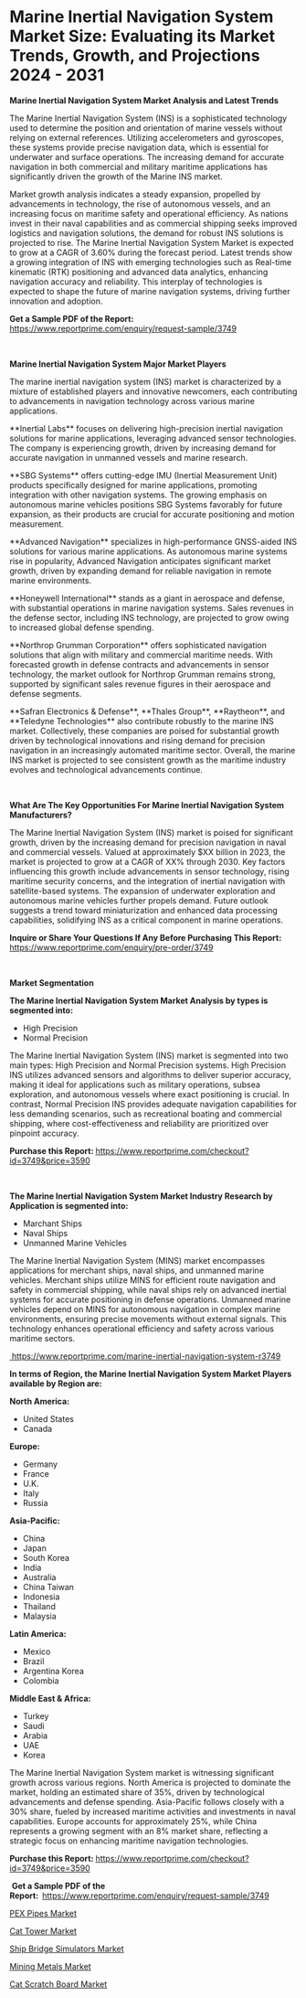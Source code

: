 <p><h1>Marine Inertial Navigation System Market Size: Evaluating its Market Trends, Growth, and Projections 2024 - 2031</h1></p><p><strong>Marine Inertial Navigation System Market Analysis and Latest Trends</strong></p>
<p><p>The Marine Inertial Navigation System (INS) is a sophisticated technology used to determine the position and orientation of marine vessels without relying on external references. Utilizing accelerometers and gyroscopes, these systems provide precise navigation data, which is essential for underwater and surface operations. The increasing demand for accurate navigation in both commercial and military maritime applications has significantly driven the growth of the Marine INS market.</p><p>Market growth analysis indicates a steady expansion, propelled by advancements in technology, the rise of autonomous vessels, and an increasing focus on maritime safety and operational efficiency. As nations invest in their naval capabilities and as commercial shipping seeks improved logistics and navigation solutions, the demand for robust INS solutions is projected to rise. The Marine Inertial Navigation System Market is expected to grow at a CAGR of 3.60% during the forecast period. Latest trends show a growing integration of INS with emerging technologies such as Real-time kinematic (RTK) positioning and advanced data analytics, enhancing navigation accuracy and reliability. This interplay of technologies is expected to shape the future of marine navigation systems, driving further innovation and adoption.</p></p>
<p><strong>Get a Sample PDF of the Report:&nbsp;</strong> <a href="https://www.reportprime.com/enquiry/request-sample/3749">https://www.reportprime.com/enquiry/request-sample/3749</a></p>
<p>&nbsp;</p>
<p><strong>Marine Inertial Navigation System Major Market Players</strong></p>
<p><p>The marine inertial navigation system (INS) market is characterized by a mixture of established players and innovative newcomers, each contributing to advancements in navigation technology across various marine applications.</p><p>**Inertial Labs** focuses on delivering high-precision inertial navigation solutions for marine applications, leveraging advanced sensor technologies. The company is experiencing growth, driven by increasing demand for accurate navigation in unmanned vessels and marine research.</p><p>**SBG Systems** offers cutting-edge IMU (Inertial Measurement Unit) products specifically designed for marine applications, promoting integration with other navigation systems. The growing emphasis on autonomous marine vehicles positions SBG Systems favorably for future expansion, as their products are crucial for accurate positioning and motion measurement.</p><p>**Advanced Navigation** specializes in high-performance GNSS-aided INS solutions for various marine applications. As autonomous marine systems rise in popularity, Advanced Navigation anticipates significant market growth, driven by expanding demand for reliable navigation in remote marine environments.</p><p>**Honeywell International** stands as a giant in aerospace and defense, with substantial operations in marine navigation systems. Sales revenues in the defense sector, including INS technology, are projected to grow owing to increased global defense spending.</p><p>**Northrop Grumman Corporation** offers sophisticated navigation solutions that align with military and commercial maritime needs. With forecasted growth in defense contracts and advancements in sensor technology, the market outlook for Northrop Grumman remains strong, supported by significant sales revenue figures in their aerospace and defense segments.</p><p>**Safran Electronics & Defense**, **Thales Group**, **Raytheon**, and **Teledyne Technologies** also contribute robustly to the marine INS market. Collectively, these companies are poised for substantial growth driven by technological innovations and rising demand for precision navigation in an increasingly automated maritime sector. Overall, the marine INS market is projected to see consistent growth as the maritime industry evolves and technological advancements continue.</p></p>
<p>&nbsp;</p>
<p><strong>What Are The Key Opportunities For Marine Inertial Navigation System Manufacturers?</strong></p>
<p><p>The Marine Inertial Navigation System (INS) market is poised for significant growth, driven by the increasing demand for precision navigation in naval and commercial vessels. Valued at approximately $XX billion in 2023, the market is projected to grow at a CAGR of XX% through 2030. Key factors influencing this growth include advancements in sensor technology, rising maritime security concerns, and the integration of inertial navigation with satellite-based systems. The expansion of underwater exploration and autonomous marine vehicles further propels demand. Future outlook suggests a trend toward miniaturization and enhanced data processing capabilities, solidifying INS as a critical component in marine operations.</p></p>
<p><strong>Inquire or Share Your Questions If Any Before Purchasing This Report:</strong> <a href="https://www.reportprime.com/enquiry/pre-order/3749">https://www.reportprime.com/enquiry/pre-order/3749</a></p>
<p>&nbsp;</p>
<p><strong>Market Segmentation</strong></p>
<p><strong>The Marine Inertial Navigation System Market Analysis by types is segmented into:</strong></p>
<p><ul><li>High Precision</li><li>Normal Precision</li></ul></p>
<p><p>The Marine Inertial Navigation System (INS) market is segmented into two main types: High Precision and Normal Precision systems. High Precision INS utilizes advanced sensors and algorithms to deliver superior accuracy, making it ideal for applications such as military operations, subsea exploration, and autonomous vessels where exact positioning is crucial. In contrast, Normal Precision INS provides adequate navigation capabilities for less demanding scenarios, such as recreational boating and commercial shipping, where cost-effectiveness and reliability are prioritized over pinpoint accuracy.</p></p>
<p><strong>Purchase this Report:&nbsp;</strong><a href="https://www.reportprime.com/checkout?id=3749&price=3590">https://www.reportprime.com/checkout?id=3749&price=3590</a></p>
<p>&nbsp;</p>
<p><strong>The Marine Inertial Navigation System Market Industry Research by Application is segmented into:</strong></p>
<p><ul><li>Marchant Ships</li><li>Naval Ships</li><li>Unmanned Marine Vehicles</li></ul></p>
<p><p>The Marine Inertial Navigation System (MINS) market encompasses applications for merchant ships, naval ships, and unmanned marine vehicles. Merchant ships utilize MINS for efficient route navigation and safety in commercial shipping, while naval ships rely on advanced inertial systems for accurate positioning in defense operations. Unmanned marine vehicles depend on MINS for autonomous navigation in complex marine environments, ensuring precise movements without external signals. This technology enhances operational efficiency and safety across various maritime sectors.</p></p>
<p><a href="https://www.reportprime.com/marine-inertial-navigation-system-r3749">&nbsp;https://www.reportprime.com/marine-inertial-navigation-system-r3749</a></p>
<p><strong>In terms of Region, the Marine Inertial Navigation System Market Players available by Region are:</strong></p>
<p>
    <p> <strong> North America: </strong>
        <ul>
            <li>United States</li>
            <li>Canada</li>
        </ul>
        </p> 
    <p> <strong> Europe: </strong>
        <ul>
            <li>Germany</li>
            <li>France</li>
            <li>U.K.</li>
            <li>Italy</li>
            <li>Russia</li>
        </ul>
        </p> 
    <p> <strong> Asia-Pacific: </strong>
        <ul>
            <li>China</li>
            <li>Japan</li>
            <li>South Korea</li>
            <li>India</li>
            <li>Australia</li>
            <li>China Taiwan</li>
            <li>Indonesia</li>
            <li>Thailand</li>
            <li>Malaysia</li>
        </ul>
        </p> 
    <p> <strong> Latin America: </strong>
        <ul>
            <li>Mexico</li>
            <li>Brazil</li>
            <li>Argentina Korea</li>
            <li>Colombia</li>
        </ul>
        </p> 
    <p> <strong> Middle East & Africa: </strong>
        <ul>
            <li>Turkey</li>
            <li>Saudi</li>
            <li>Arabia</li>
            <li>UAE</li>
            <li>Korea</li>
        </ul>
    </p>
    </p>
<p><p>The Marine Inertial Navigation System market is witnessing significant growth across various regions. North America is projected to dominate the market, holding an estimated share of 35%, driven by technological advancements and defense spending. Asia-Pacific follows closely with a 30% share, fueled by increased maritime activities and investments in naval capabilities. Europe accounts for approximately 25%, while China represents a growing segment with an 8% market share, reflecting a strategic focus on enhancing maritime navigation technologies.</p></p>
<p><strong>Purchase this Report: </strong><a href="https://www.reportprime.com/checkout?id=3749&price=3590">https://www.reportprime.com/checkout?id=3749&price=3590</a></p>
<p>&nbsp;<strong>Get a Sample PDF of the Report:&nbsp;&nbsp;</strong><a href="https://www.reportprime.com/enquiry/request-sample/3749">https://www.reportprime.com/enquiry/request-sample/3749</a></p>
<p><strong></strong></p>
<p><p><a href="https://www.linkedin.com/pulse/role-pex-pipes-market-applications-plumbingradiant-heatingsnow-melting-0nvqe?trackingId=fVe8kx8DSP%2BenBc13PS%2BVw%3D%3D">PEX Pipes Market</a></p><p><a href="https://issuu.com/reportprime-2/docs/cat-tower-market-size-2030.pptx_e40de5ea3364c1">Cat Tower Market</a></p><p><a href="https://github.com/GroverBarry/Market-Research-Report-List-7/blob/main/ship-bridge-simulators-market.md">Ship Bridge Simulators Market</a></p><p><a href="https://www.linkedin.com/pulse/mining-metals-market-segmentation-geographical-regions-rc0we?trackingId=ZE1hdcLAR4iU1OSDNW%2BzPg%3D%3D">Mining Metals Market</a></p><p><a href="https://issuu.com/reportprime-2/docs/cat-scratch-board-market-size-2030._604ebd13e07389">Cat Scratch Board Market</a></p></p>